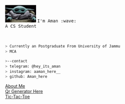 <img src="https://github.com/hargun79/hargun79/blob/master/Assets/hi.gif" style="width: 100px;">
  <samp>
    I'm Aman :wave:
    <br />
    A CS Student <br>
  </samp>
  <br />

````bash

> Currently an Postgraduate From University of Jammu
> MCA
````
````bash
>--contact
> telegram: @hey_its_aman
> instagram: aaman_here__
> github: Aman_here

````
[About Me](https://amang9446.github.io/About-Aman/) </br>
[Qr Generator Here](https://amang9446.github.io/QR-Generator/) </br>
[Tic-Tac-Toe](https://amang9446.github.io/Tic-Tac-Toe/)
